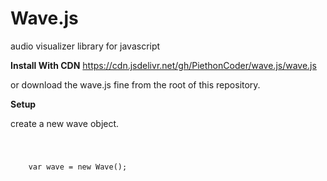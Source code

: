 # Wave.js
audio visualizer library for javascript

<b>Install With CDN</b> 
https://cdn.jsdelivr.net/gh/PiethonCoder/wave.js/wave.js

or download the wave.js fine from the root of this repository.

<b>Setup</b>
<p>create a new wave object.</p>

<code>
  <pre>
    var wave = new Wave();
  </pre>
</code>

